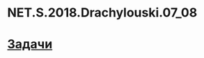 # NET.S.2018.Drachylouski.07_08
# [Задачи](https://github.com/AnzhelikaKravchuk/Training-Summer-Express-2018/tree/master/Days%207-8%20)
